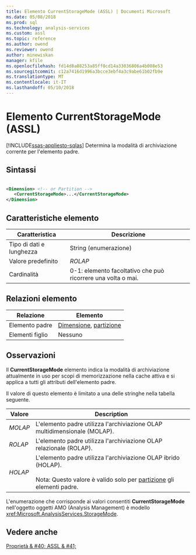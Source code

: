 ```yaml
---
title: Elemento CurrentStorageMode (ASSL) | Documenti Microsoft
ms.date: 05/08/2018
ms.prod: sql
ms.technology: analysis-services
ms.custom: assl
ms.topic: reference
ms.author: owend
ms.reviewer: owend
author: minewiskan
manager: kfile
ms.openlocfilehash: fd14d8a08253a85ff0cd14a33036806a4b008e53
ms.sourcegitcommit: c12a7416d1996a3bcce3ebf4a3c9abe61b02fb9e
ms.translationtype: MT
ms.contentlocale: it-IT
ms.lasthandoff: 05/10/2018
---
```

# <a name="currentstoragemode-element-assl"></a>Elemento CurrentStorageMode (ASSL)
[!INCLUDE[ssas-appliesto-sqlas](../../../includes/ssas-appliesto-sqlas.md)]
  Determina la modalità di archiviazione corrente per l'elemento padre.  
  
## <a name="syntax"></a>Sintassi  
  
```xml  
  
<Dimension> <!-- or Partition -->  
   <CurrentStorageMode>...</CurrentStorageMode>  
</Dimension>  
```  
  
## <a name="element-characteristics"></a>Caratteristiche elemento  
  
|Caratteristica|Descrizione|  
|--------------------|-----------------|  
|Tipo di dati e lunghezza|String (enumerazione)|  
|Valore predefinito|*ROLAP*|  
|Cardinalità|0-1: elemento facoltativo che può ricorrere una volta o mai.|  
  
## <a name="element-relationships"></a>Relazioni elemento  
  
|Relazione|Elemento|  
|------------------|-------------|  
|Elemento padre|[Dimensione](../../../analysis-services/scripting/objects/dimension-element-assl.md), [partizione](../../../analysis-services/scripting/objects/partition-element-assl.md)|  
|Elementi figlio|Nessuno|  
  
## <a name="remarks"></a>Osservazioni  
 Il **CurrentStorageMode** elemento indica la modalità di archiviazione attualmente in uso per scopi di memorizzazione nella cache attiva e si applica a tutti gli attributi dell'elemento padre.  
  
 Il valore di questo elemento è limitato a una delle stringhe nella tabella seguente.  
  
|Valore|Description|  
|-----------|-----------------|  
|*MOLAP*|L'elemento padre utilizza l'archiviazione OLAP multidimensionale (MOLAP).|  
|*ROLAP*|L'elemento padre utilizza l'archiviazione OLAP relazionale (ROLAP).|  
|*HOLAP*|L'elemento padre utilizza l'archiviazione OLAP ibrido (HOLAP).<br /><br /> Nota: Questo valore è valido solo per [partizione](../../../analysis-services/scripting/objects/partition-element-assl.md) gli elementi padre.|  
  
 L'enumerazione che corrisponde ai valori consentiti **CurrentStorageMode** nell'oggetto oggetti AMO (Analysis Management) è modello <xref:Microsoft.AnalysisServices.StorageMode>.  
  
## <a name="see-also"></a>Vedere anche  
 [Proprietà & #40; ASSL & #41;](../../../analysis-services/scripting/properties/properties-assl.md)  
  
  
